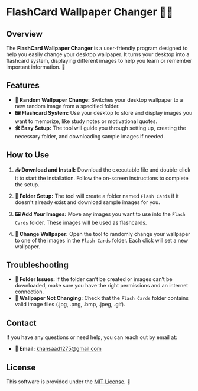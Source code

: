 # FlashCard Wallpaper Changer 🌌🔁

## Overview

The **FlashCard Wallpaper Changer** is a user-friendly program designed to help you easily change your desktop wallpaper. It turns your desktop into a flashcard system, displaying different images to help you learn or remember important information. 🌟

## Features

- **🔄 Random Wallpaper Change:** Switches your desktop wallpaper to a new random image from a specified folder.
- **🖼️ Flashcard System:** Use your desktop to store and display images you want to memorize, like study notes or motivational quotes.
- **🛠️ Easy Setup:** The tool will guide you through setting up, creating the necessary folder, and downloading sample images if needed.

## How to Use

1. **📥 Download and Install:**
   Download the executable file and double-click it to start the installation. Follow the on-screen instructions to complete the setup.

2. **📂 Folder Setup:**
   The tool will create a folder named `Flash Cards` if it doesn't already exist and download sample images for you.

3. **🖼️ Add Your Images:**
   Move any images you want to use into the `Flash Cards` folder. These images will be used as flashcards.

4. **🔄 Change Wallpaper:**
   Open the tool to randomly change your wallpaper to one of the images in the `Flash Cards` folder. Each click will set a new wallpaper.

## Troubleshooting

- **🚫 Folder Issues:** If the folder can’t be created or images can’t be downloaded, make sure you have the right permissions and an internet connection.
- **🔄 Wallpaper Not Changing:** Check that the `Flash Cards` folder contains valid image files (.jpg, .png, .bmp, .jpeg, .gif).

## Contact

If you have any questions or need help, you can reach out by email at:
- **📧 Email:** khansaad1275@gmail.com

## License

This software is provided under the [MIT License](LICENSE). 📜

